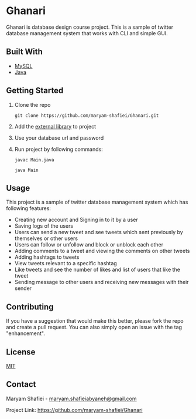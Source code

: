 # Ghanari

Ghanari is database design course project. This is a sample of twitter database management system that works with CLI and simple GUI.

## Built With
* [MySQL](https://www.mysql.com/)
* [Java](https://www.java.com/en/)
## Getting Started

1. Clone the repo

   `
   git clone https://github.com/maryam-shafiei/Ghanari.git
   `

2. Add the [external library](https://github.com/maryam-shafiei/Ghanari/tree/master/java_DB/lib) to project
3. Use your database url and password
4. Run project by following commands:

   `
   javac Main.java
  `

   `
  java Main
  `

## Usage
This project is a sample of twitter database management system which has following features:
* Creating new account and Signing in to it by a user
* Saving logs of the users
* Users can send a new tweet and see tweets which sent previously by themselves or other users
* Users can follow or unfollow and block or unblock each other
* Adding comments to a tweet and viewing the comments on other tweets
* Adding hashtags to tweets
* View tweets relevant to a specific hashtag
* Like tweets and see the number of likes and list of users that like the tweet
* Sending message to other users and receiving new messages with their sender



## Contributing
If you have a suggestion that would make this better, please fork the repo and create a pull request. You can also simply open an issue with the tag "enhancement".


## License
[MIT](https://github.com/maryam-shafiei/Ghanari/blob/master/LICENSE)

## Contact
Maryam Shafiei - <maryam.shafieiabyaneh@gmail.com>

Project Link: <https://github.com/maryam-shafiei/Ghanari>
